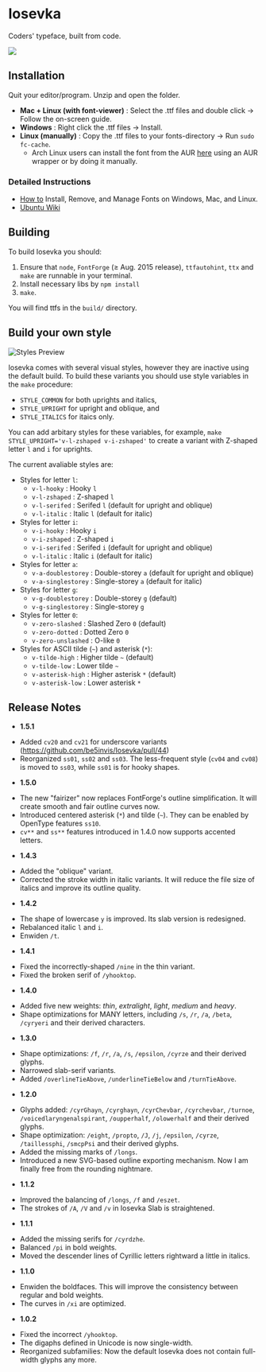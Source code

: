 # Iosevka

Coders' typeface, built from code.

![](https://raw.githubusercontent.com/be5invis/Iosevka/master/images/weights.png)

## Installation

Quit your editor/program. Unzip and open the folder.

 * **Mac + Linux (with font-viewer)** : Select the .ttf files and double click → Follow the on-screen guide.
 * **Windows** : Right click the .ttf files → Install.
 * **Linux (manually)** : Copy the .ttf files to your fonts-directory → Run `sudo fc-cache`.
    - Arch Linux users can install the font from the AUR [here](https://aur.archlinux.org/packages/ttf-iosevka) using an AUR wrapper or by doing it manually.

### Detailed Instructions
 * [How to](http://www.howtogeek.com/192980/how-to-install-remove-and-manage-fonts-on-windows-mac-and-linux/) Install, Remove, and Manage Fonts on Windows, Mac, and Linux.
 * [Ubuntu Wiki](https://wiki.ubuntu.com/Fonts#Manually)

## Building

To build Iosevka you should:

1. Ensure that `node`, `FontForge` (≥ Aug. 2015 release), `ttfautohint`, `ttx` and `make` are runnable in your terminal.
2. Install necessary libs by `npm install`
3. `make`.

You will find ttfs in the `build/` directory.

## Build your own style

![Styles Preview](https://cloud.githubusercontent.com/assets/240091/10895370/cc80f088-81ee-11e5-919b-a6daefdbc3f0.png)

Iosevka comes with several visual styles, however they are inactive using the default build. To build these variants you should use style variables in the `make` procedure:

* `STYLE_COMMON` for both uprights and italics,
* `STYLE_UPRIGHT` for upright and oblique, and
* `STYLE_ITALICS` for itaics only.

You can add arbitary styles for these variables, for example, `make STYLE_UPRIGHT='v-l-zshaped v-i-zshaped'` to create a variant with Z-shaped letter `l` and `i` for uprights.

The current avaliable styles are:

* Styles for letter `l`:
	* `v-l-hooky` : Hooky `l`
	* `v-l-zshaped` : Z-shaped `l`
	* `v-l-serifed` : Serifed `l` (default for upright and oblique)
	* `v-l-italic` : Italic `l` (default for italic)
* Styles for letter `i`:
	* `v-i-hooky` : Hooky `i`
	* `v-i-zshaped` : Z-shaped `i`
	* `v-i-serifed` : Serifed `i` (default for upright and oblique)
	* `v-l-italic` : Italic `i` (default for italic)
* Styles for letter `a`:
	* `v-a-doublestorey` : Double-storey `a` (default for upright and oblique)
	* `v-a-singlestorey` : Single-storey `a` (default for italic)
* Styles for letter `g`:
	* `v-g-doublestorey` : Double-storey `g` (default)
	* `v-g-singlestorey` : Single-storey `g`
* Styles for letter `0`:
	* `v-zero-slashed` : Slashed Zero `0` (default)
	* `v-zero-dotted` : Dotted Zero `0`
	* `v-zero-unslashed` : O-like `0`
* Styles for ASCII tilde (`~`) and asterisk (`*`):
	* `v-tilde-high` : Higher tilde `~` (default)
	* `v-tilde-low` : Lower tilde `~`
	* `v-asterisk-high` : Higher asterisk `*` (default)
	* `v-asterisk-low` : Lower asterisk `*`

## Release Notes
* **1.5.1**
 - Added `cv20` and `cv21` for underscore variants (https://github.com/be5invis/Iosevka/pull/44)
 - Reorganized `ss01`, `ss02` and `ss03`. The less-frequent style (`cv04` and `cv08`) is moved to `ss03`, while `ss01` is for hooky shapes.
* **1.5.0**
 - The new "fairizer" now replaces FontForge's outline simplification. It will create smooth and fair outline curves now.
 - Introduced centered asterisk (`*`) and tilde (`~`). They can be enabled by OpenType features `ss10`.
 - `cv**` and `ss**` features introduced in 1.4.0 now supports accented letters.
* **1.4.3**
 - Added the "oblique" variant.
 - Corrected the stroke width in italic variants. It will reduce the file size of italics and improve its outline quality.
* **1.4.2**
 - The shape of lowercase `y` is improved. Its slab version is redesigned.
 - Rebalanced italic `l` and `i`.
 - Enwiden `/t`.
* **1.4.1**
 - Fixed the incorrectly-shaped `/nine` in the thin variant.
 - Fixed the broken serif of `/yhooktop`.
* **1.4.0**
 - Added five new weights: *thin*, *extralight*, *light*, *medium* and *heavy*.
 - Shape optimizations for MANY letters, including `/s`, `/r`, `/a`, `/beta`, `/cyryeri` and their derived characters.
* **1.3.0**
 - Shape optimizations: `/f`, `/r`, `/a`, `/s`, `/epsilon`, `/cyrze` and their derived glyphs.
 - Narrowed slab-serif variants.
 - Added `/overlineTieAbove`, `/underlineTieBelow` and `/turnTieAbove`.
* **1.2.0**
 - Glyphs added: `/cyrGhayn`, `/cyrghayn`, `/cyrChevbar`, `/cyrchevbar`, `/turnoe`, `/voicedlaryngenalspirant`, `/oupperhalf`, `/olowerhalf` and their derived glyphs.
 - Shape optimization: `/eight`, `/propto`, `/J`, `/j`, `/epsilon`, `/cyrze`, `/taillessphi`, `/smcpPsi` and their derived glyphs.
 - Added the missing marks of `/longs`.
 - Introduced a new SVG-based outline exporting mechanism. Now I am finally free from the rounding nightmare.
* **1.1.2**
 - Improved the balancing of `/longs`, `/f` and `/eszet`.
 - The strokes of `/A`, `/V` and `/v` in Iosevka Slab is straightened.
* **1.1.1**
 - Added the missing serifs for `/cyrdzhe`.
 - Balanced `/pi` in bold weights.
 - Moved the descender lines of Cyrillic letters rightward a little in italics.
* **1.1.0**
 - Enwiden the boldfaces. This will improve the consistency between regular and bold weights.
 - The curves in `/xi` are optimized.
* **1.0.2**
 - Fixed the incorrect `/yhooktop`.
 - The digaphs defined in Unicode is now single-width.
 - Reorganized subfamilies: Now the default Iosevka does not contain full-width glyphs any more.
